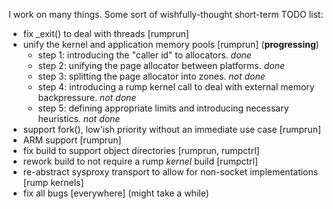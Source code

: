 I work on many things.  Some sort of wishfully-thought short-term TODO list:

* fix _exit() to deal with threads [rumprun]
* unify the kernel and application memory pools [rumprun] \(__progressing__)
   + step 1: introducing the "caller id" to allocators. _done_
   + step 2: unifying the page allocator between platforms. _done_
   + step 3: splitting the page allocator into zones. _not done_
   + step 4: introducing a rump kernel call to deal with external memory backpressure. _not done_ 
   + step 5: defining appropriate limits and introducing necessary heuristics. _not done_
* support fork(), low'ish priority without an immediate use case [rumprun]
* ARM support [rumprun]
* fix build to support object directories [rumprun, rumpctrl]
* rework build to not require a rump _kernel_ build [rumpctrl]
* re-abstract sysproxy transport to allow for non-socket implementations [rump kernels]
* fix all bugs [everywhere] \(might take a while)